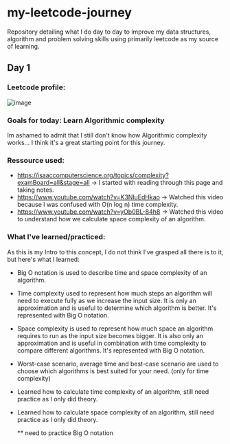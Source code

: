 # my-leetcode-journey
Repository detailing what I do day to day to improve my data structures, algorithm and problem solving skills using primarily leetcode as my source of learning.

## Day 1

### Leetcode profile:


![image](https://github.com/BlunderBarry/my-leetcode-journey/assets/115489663/1df9efb8-6fdb-45a4-91bc-091790b79ad9)

### Goals for today: Learn Algorithmic complexity
Im ashamed to admit that I still don't know how Algorithmic complexity works... I think it's a great starting point for this journey.

### Ressource used:
- https://isaaccomputerscience.org/topics/complexity?examBoard=all&stage=all -> I started with reading through this page and taking notes.
- https://www.youtube.com/watch?v=K3NluEdHkao -> Watched this video because I was confused with O(n log n) time complexity.
- https://www.youtube.com/watch?v=yOb0BL-84h8 -> Watched this video to understand how we calculate space complexity of an algorithm.

### What I've learned/practiced:
As this is my Intro to this concept, I do not think I've grasped all there is to it, but here's what I learned:

- Big O notation is used to describe time and space complexity of an algorithm.

- Time complexity used to represent how much steps an algorithm will need to execute fully
as we increase the input size. It is only an approximation and is useful to determine which algorithm is better.
It's represented with Big O notation.

- Space complexity is used to represent how much space an algorithm requires to run as the input size becomes bigger.
It is also only an approximation and is useful in combination with time complexity to compare different algorithms.
It's represented with Big O notation.

- Worst-case scenario, average time and best-case scenario are used to choose which algorithms is best suited for your need.
(only for time complexity)

- Learned how to calculate time complexity of an algorithm, still need practice as I only did theory.

- Learned how to calculate space complexity of an algorithm, still need practice as I only did theory.

  ** need to practice Big O notation
